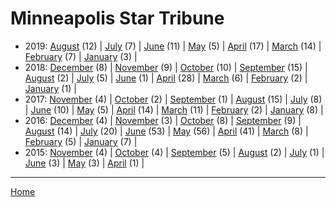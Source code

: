 # Minneapolis Star Tribune

  * 2019: 
      [August](./minneapolis-star-tribune-2019-08.md) (12) | 
      [July](./minneapolis-star-tribune-2019-07.md) (7) | 
      [June](./minneapolis-star-tribune-2019-06.md) (11) | 
      [May](./minneapolis-star-tribune-2019-05.md) (5) | 
      [April](./minneapolis-star-tribune-2019-04.md) (17) | 
      [March](./minneapolis-star-tribune-2019-03.md) (14) | 
      [February](./minneapolis-star-tribune-2019-02.md) (7) | 
      [January](./minneapolis-star-tribune-2019-01.md) (3) | 
  * 2018: 
      [December](./minneapolis-star-tribune-2018-12.md) (8) | 
      [November](./minneapolis-star-tribune-2018-11.md) (9) | 
      [October](./minneapolis-star-tribune-2018-10.md) (10) | 
      [September](./minneapolis-star-tribune-2018-09.md) (15) | 
      [August](./minneapolis-star-tribune-2018-08.md) (2) | 
      [July](./minneapolis-star-tribune-2018-07.md) (5) | 
      [June](./minneapolis-star-tribune-2018-06.md) (1) | 
      [April](./minneapolis-star-tribune-2018-04.md) (28) | 
      [March](./minneapolis-star-tribune-2018-03.md) (6) | 
      [February](./minneapolis-star-tribune-2018-02.md) (2) | 
      [January](./minneapolis-star-tribune-2018-01.md) (1) | 
  * 2017: 
      [November](./minneapolis-star-tribune-2017-11.md) (4) | 
      [October](./minneapolis-star-tribune-2017-10.md) (2) | 
      [September](./minneapolis-star-tribune-2017-09.md) (1) | 
      [August](./minneapolis-star-tribune-2017-08.md) (15) | 
      [July](./minneapolis-star-tribune-2017-07.md) (8) | 
      [June](./minneapolis-star-tribune-2017-06.md) (10) | 
      [May](./minneapolis-star-tribune-2017-05.md) (5) | 
      [April](./minneapolis-star-tribune-2017-04.md) (14) | 
      [March](./minneapolis-star-tribune-2017-03.md) (11) | 
      [February](./minneapolis-star-tribune-2017-02.md) (2) | 
      [January](./minneapolis-star-tribune-2017-01.md) (8) | 
  * 2016: 
      [December](./minneapolis-star-tribune-2016-12.md) (4) | 
      [November](./minneapolis-star-tribune-2016-11.md) (3) | 
      [October](./minneapolis-star-tribune-2016-10.md) (8) | 
      [September](./minneapolis-star-tribune-2016-09.md) (9) | 
      [August](./minneapolis-star-tribune-2016-08.md) (14) | 
      [July](./minneapolis-star-tribune-2016-07.md) (20) | 
      [June](./minneapolis-star-tribune-2016-06.md) (53) | 
      [May](./minneapolis-star-tribune-2016-05.md) (56) | 
      [April](./minneapolis-star-tribune-2016-04.md) (41) | 
      [March](./minneapolis-star-tribune-2016-03.md) (8) | 
      [February](./minneapolis-star-tribune-2016-02.md) (5) | 
      [January](./minneapolis-star-tribune-2016-01.md) (7) | 
  * 2015: 
      [November](./minneapolis-star-tribune-2015-11.md) (4) | 
      [October](./minneapolis-star-tribune-2015-10.md) (4) | 
      [September](./minneapolis-star-tribune-2015-09.md) (5) | 
      [August](./minneapolis-star-tribune-2015-08.md) (2) | 
      [July](./minneapolis-star-tribune-2015-07.md) (1) | 
      [June](./minneapolis-star-tribune-2015-06.md) (3) | 
      [May](./minneapolis-star-tribune-2015-05.md) (3) | 
      [April](./minneapolis-star-tribune-2015-04.md) (1) | 

----

[Home](../)
